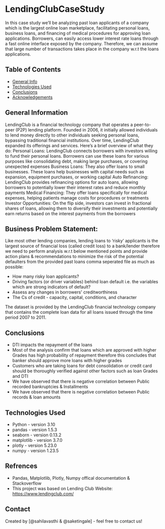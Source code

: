# LendingClubCaseStudy
In this case study we’ll be analyzing past loan applicants of a company which is the largest online loan marketplace, facilitating personal loans, business loans, and financing of medical procedures for approving loan applications. Borrowers, can easily access lower interest rate loans through a fast online interface exposed by the company. Therefore, we can assume that large number of transactions takes place in the company w.r.t the loans applications.


## Table of Contents
* [General Info](#general-information)
* [Technologies Used](#technologies-used)
* [Conclusions](#conclusions)
* [Acknowledgements](#acknowledgements)

## General Information
LendingClub is a financial technology company that operates a peer-to-peer (P2P) lending platform. Founded in 2006, it initially allowed individuals to lend money directly to other individuals seeking personal loans, bypassing traditional financial institutions. Over time, LendingClub expanded its offerings and services.
Here’s a brief overview of what they do:
  Personal Loans: LendingClub connects borrowers with investors willing to fund their personal loans. Borrowers can use these loans for various purposes like consolidating debt, making large purchases, or covering unexpected expenses
  Business Loans: They also offer loans to small businesses. These loans help businesses with capital needs such as expansion, equipment purchases, or working capital
  Auto Refinancing: LendingClub provides refinancing options for auto loans, allowing borrowers to potentially lower their interest rates and reduce monthly payments
  Medical Financing: They offer loans specifically for medical expenses, helping patients manage costs for procedures or treatments
  Investor Opportunities: On the flip side, investors can invest in fractional shares of loans, allowing them to diversify their investments and potentially earn returns based on the interest payments from the borrowers
  
## Business Problem Statement:
Like most other lending companies, lending loans to ‘risky’ applicants is the largest source of financial loss (called credit loss) to a bank/lender therefore we need to perform analysis w.r.t below mentioned points and provide action plans & recommendations to minimize the risk of the potential defaulters 
from the provided past loans comma seperated file as much as possible:

  - How many risky loan applicants?
  - Driving factors (or driver variables) behind loan default i.e. the variables which are strong indicators of default?
  - Assess any changes in borrowers' creditworthiness
  - The Cs of credit - capacity, capital, conditions, and character  

The dataset is provided by the LendingClub financial technology company that contains the complete loan data for all loans issued through the time period 2007 to 2011.

## Conclusions
- DTI impacts the repayment of the loans
- Most of the analysis confirm that loans which are approved with higher Grades has high probability of repayment therefore this concludes that banker should approve more loans with higher grades
- Customers who are taking loans for debt consolidation or credit card should be thoroughly verified against other factors such as loan Grades and DTI
- We have observed that there is negative correlation between Public recorded bankruptcies & Installments
- We have observed that there is negative correlation between Public records & loan amounts

## Technologies Used
- Python - version 3.10
- pandas - version 1.5.3
- seaborn - version 0.13.2
- matplotlib - version 3.7.0
- plotly - version 5.23.0
- numpy - version 1.23.5

## Refrences
- Pandas, Matplotlib, Plotly, Numpy offical documentation & Stackoverflow
- This project was based on Lending Club Website: https://www.lendingclub.com/


## Contact
Created by [@sahilavasthi & @saketingale] - feel free to contact us!
